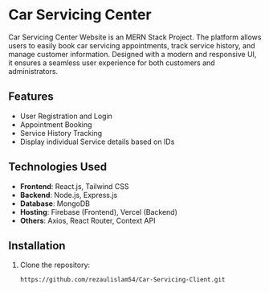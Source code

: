 
# Car Servicing Center

Car Servicing Center Website is an MERN Stack Project. The platform allows users to easily book car servicing appointments, track service history, and manage customer information. Designed with a modern and responsive UI, it ensures a seamless user experience for both customers and administrators.

## Features
- User Registration and Login
- Appointment Booking
- Service History Tracking
- Display individual Service details based on IDs

## Technologies Used
- **Frontend**: React.js, Tailwind CSS
- **Backend**: Node.js, Express.js
- **Database**: MongoDB
- **Hosting**: Firebase (Frontend), Vercel (Backend)
- **Others**: Axios, React Router, Context API

## Installation
1. Clone the repository: 
   ```bash
   https://github.com/rezaulislam54/Car-Servicing-Client.git
